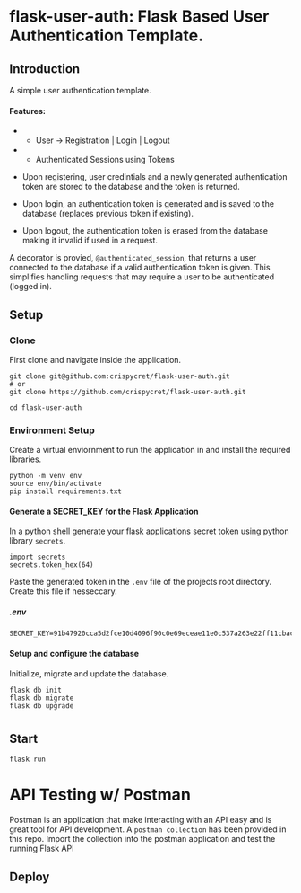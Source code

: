 # flask-user-auth: Flask Based User Authentication Template.

## Introduction
A simple user authentication template.

#### Features:
* * User -> Registration | Login | Logout
* * Authenticated Sessions using Tokens


* Upon registering, user credintials and a newly generated authentication token are stored to the database and the token is returned.
* Upon login, an authentication token is generated and is saved to the database (replaces previous token if existing).
* Upon logout, the authentication token is erased from the database making it invalid if used in a request.

A decorator is provied, `@authenticated_session`, that returns a user connected to the database if a valid authentication token is given. This simplifies handling requests that may require a user to be authenticated (logged in).


## Setup

### Clone
First clone and navigate inside the application.
```
git clone git@github.com:crispycret/flask-user-auth.git
# or
git clone https://github.com/crispycret/flask-user-auth.git

cd flask-user-auth
```

### Environment Setup
Create a virtual enviornment to run the application in and install the required libraries.
```
python -m venv env
source env/bin/activate
pip install requirements.txt
```


#### Generate a SECRET_KEY for the Flask Application
In a python shell generate your flask applications secret token using python library `secrets`. 
```
import secrets
secrets.token_hex(64)
```

Paste the generated token in the `.env` file of the projects root directory. Create this file if nesseccary.
##### .env
```
SECRET_KEY=91b47920cca5d2fce10d4096f90c0e69eceae11e0c537a263e22ff11cbacdf34c00492deb6643cf676b68efd12a781ec174ae3abbe7f8f1d83b00a8fee234927
```

#### Setup and configure the database
Initialize, migrate and update the database.
```
flask db init
flask db migrate
flask db upgrade
```

#


## Start

```
flask run
```

#

# API Testing w/ Postman
Postman is an application that make interacting with an API easy and is great tool for API development.
A `postman collection` has been provided in this repo. 
Import the collection into the postman application and test the running Flask API

## Deploy

